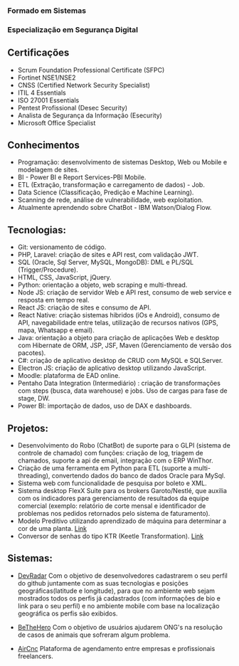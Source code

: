 ### Formado em Sistemas
### Especialização em Segurança Digital

## Certificações
* Scrum Foundation Professional Certificate (SFPC)
* Fortinet NSE1/NSE2
* CNSS (Certified Network Security Specialist)
* ITIL 4 Essentials
* ISO 27001 Essentials
* Pentest Profissional (Desec Security)
* Analista de Segurança da Informação (Esecurity)
* Microsoft Office Specialist

## Conhecimentos
* Programação: desenvolvimento de sistemas Desktop, Web ou Mobile e modelagem de sites.
* BI - Power BI e Report Services-PBI Mobile.
* ETL (Extração, transformação e carregamento de dados) - Job.
* Data Science (Classificação, Predição e Machine Learning).
* Scanning de rede, análise de vulnerabilidade, web exploitation.
* Atualmente aprendendo sobre ChatBot - IBM Watson/Dialog Flow.

## Tecnologias:
* Git: versionamento de código.
* PHP, Laravel: criação de sites e API rest, com validação JWT.
* SQL (Oracle, Sql Server, MySQL, MongoDB): DML e PL/SQL (Trigger/Procedure).
* HTML, CSS, JavaScript, jQuery.
* Python: orientação a objeto, web scraping e multi-thread.
* Node JS: criação de servidor Web e API rest, consumo de web service e resposta em tempo real.
* React JS: criação de sites e consumo de API.
* React Native: criação sistemas hibridos (iOs e Android), consumo de API, navegabilidade entre telas, utilização de recursos nativos (GPS, mapa, Whatsapp e email).
* Java: orientação a objeto para criação de aplicações Web e desktop com Hibernate de ORM, JSP, JSF, Maven (Gerenciamento de versão dos pacotes).
* C#: criação de aplicativo desktop de CRUD com MySQL e SQLServer.
* Electron JS: criação de aplicativo desktop utilizando JavaScript.
* Moodle: plataforma de EAD online.
* Pentaho Data Integration (Intermediário) : criação de transformações com steps (busca, data warehouse) e jobs. Uso de cargas para fase de stage, DW.
* Power BI: importação de dados, uso de DAX e dashboards.

## Projetos:
* Desenvolvimento do Robo (ChatBot) de suporte para o GLPI (sistema de controle de chamado) com funções: criação de log, triagem de chamados, suporte a api de email, integração com o ERP WinThor.
* Criação de uma ferramenta em Python para ETL (suporte a multi-threading), convertendo dados do banco de dados Oracle para MySql.
* Sistema web com funcionalidade de pesquisa por boleto e XML.
* Sistema desktop FlexX Suite para os brokers Garoto/Nestlé, que auxilia com os indicadores para gerenciamento de resultados da equipe comercial (exemplo: relatório de corte mensal e identificador de problemas nos pedidos retornados pelo sistema de faturamento).
* Modelo Preditivo utilizando aprendizado de máquina para determinar a cor de uma planta. [Link](https://github.com/Matheuscruztj/Projeto-IRIS/)
* Conversor de senhas do tipo KTR (Keetle Transformation). [Link](https://github.com/Matheuscruztj/Pentaho-KTR-Password-Translator/)

## Sistemas:
* [DevRadar](https://github.com/Matheuscruztj/Semana_Omnistack_10/blob/master/README.md)
Com o objetivo de desenvolvedores cadastrarem o seu perfil do github juntamente com as suas tecnologias e posições geográficas(latitude e longitude), para que no ambiente web sejam mostrados todos os perfis já cadastrados (com informações de bio e link para o seu perfil) e no ambiente mobile com base na localização geográfica os perfis são exibidos.

* [BeTheHero](https://github.com/Matheuscruztj/Semana_Omnistack_11/)
Com o objetivo de usuários ajudarem ONG's na resolução de casos de animais que sofreram algum problema.

* [AirCnc](https://github.com/Matheuscruztj/Semana_Omnistack_9/)
Plataforma de agendamento entre empresas e profissionais freelancers.
